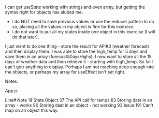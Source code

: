 I can get useState working with strings and even array, but getting the syntax right for objects has eluded me.
- I do NOT need to save previous values or use the reducer pattern to do so, placing all the values in my object is fine for this exercise.
- I do not want to put all my states inside one object in this exercise (I will do that later).

I just want to do one thing - store the result for API#3 (weather forecast) and then display them.
I was able to store the high_temp for 5 days and save them in an array (forecast5DaysHighs).
I now want to store all the 15 days of weather data and then retrieve it - starting with high_temp.
So far I can't getr anything to display.
Perhaps I am not reaching deep enough into the objects, or perhaps my array for useEffect isn't set right.

Notes:

App.js

Line# Note
 18   State Object
 37   The API call for temps
 83   Storing data in an array - works
 90   Storing daat in an object - not working
 93   Issue
191   Can't map on an object this way.
